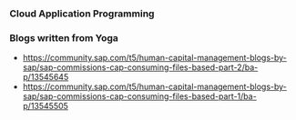 

### Cloud Application Programming


### Blogs written from Yoga

* https://community.sap.com/t5/human-capital-management-blogs-by-sap/sap-commissions-cap-consuming-files-based-part-2/ba-p/13545645
* https://community.sap.com/t5/human-capital-management-blogs-by-sap/sap-commissions-cap-consuming-files-based-part-1/ba-p/13545505 

